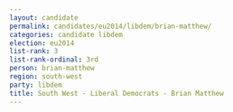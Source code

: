 ```yaml
---
layout: candidate
permalink: candidates/eu2014/libdem/brian-matthew/
categories: candidate libdem
election: eu2014
list-rank: 3
list-rank-ordinal: 3rd
person: brian-matthew
region: south-west
party: libdem
title: South West - Liberal Democrats - Brian Matthew
---
```

